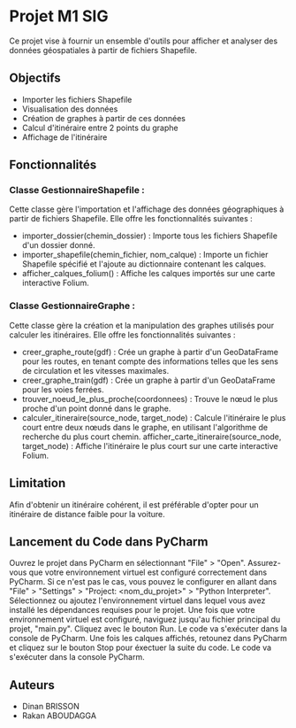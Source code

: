 # Projet M1 SIG
Ce projet vise à fournir un ensemble d'outils pour afficher et analyser des données géospatiales à partir de fichiers Shapefile. 

## Objectifs
- Importer les fichiers Shapefile
- Visualisation des données
- Création de graphes à partir de ces données
- Calcul d'itinéraire entre 2 points du graphe
- Affichage de l'itinéraire

## Fonctionnalités
### Classe GestionnaireShapefile :
Cette classe gère l'importation et l'affichage des données géographiques à partir de fichiers Shapefile. 
Elle offre les fonctionnalités suivantes :

- importer_dossier(chemin_dossier) : Importe tous les fichiers Shapefile d'un dossier donné.
- importer_shapefile(chemin_fichier, nom_calque) : Importe un fichier Shapefile spécifié et l'ajoute au dictionnaire contenant les calques.
- afficher_calques_folium() : Affiche les calques importés sur une carte interactive Folium.

### Classe GestionnaireGraphe :
Cette classe gère la création et la manipulation des graphes utilisés pour calculer les itinéraires. 
Elle offre les fonctionnalités suivantes :

- creer_graphe_route(gdf) : Crée un graphe à partir d'un GeoDataFrame pour les routes, en tenant compte des informations telles que les sens de circulation et les vitesses maximales.
- creer_graphe_train(gdf) : Crée un graphe à partir d'un GeoDataFrame pour les voies ferrées.
- trouver_noeud_le_plus_proche(coordonnees) : Trouve le nœud le plus proche d'un point donné dans le graphe.
- calculer_itineraire(source_node, target_node) : Calcule l'itinéraire le plus court entre deux nœuds dans le graphe, en utilisant l'algorithme de recherche du plus court chemin.
afficher_carte_itineraire(source_node, target_node) : Affiche l'itinéraire le plus court sur une carte interactive Folium.

## Limitation
Afin d'obtenir un itinéraire cohérent, il est préférable d'opter pour un itinéraire de distance faible pour la voiture.

## Lancement du Code dans PyCharm
Ouvrez le projet dans PyCharm en sélectionnant "File" > "Open".
Assurez-vous que votre environnement virtuel est configuré correctement dans PyCharm. Si ce n'est pas le cas, vous pouvez le configurer en allant dans "File" > "Settings" > "Project: <nom_du_projet>" > "Python Interpreter". Sélectionnez ou ajoutez l'environnement virtuel dans lequel vous avez installé les dépendances requises pour le projet.
Une fois que votre environnement virtuel est configuré, naviguez jusqu'au fichier principal du projet, "main.py".
Cliquez avec le bouton Run.
Le code va s'exécuter dans la console de PyCharm.
Une fois les calques affichés, retounez dans PyCharm et cliquez sur le bouton Stop pour éxectuer la suite du code.
Le code va s'exécuter dans la console PyCharm.

## Auteurs
- Dinan BRISSON
- Rakan ABOUDAGGA 
